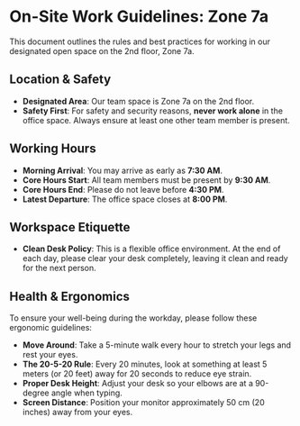 # On-Site Work Guidelines: Zone 7a

This document outlines the rules and best practices for working in our designated open space on the 2nd floor, Zone 7a.

## Location & Safety

*   **Designated Area**: Our team space is Zone 7a on the 2nd floor.
*   **Safety First**: For safety and security reasons, **never work alone** in the office space. Always ensure at least one other team member is present.

## Working Hours

*   **Morning Arrival**: You may arrive as early as **7:30 AM**.
*   **Core Hours Start**: All team members must be present by **9:30 AM**.
*   **Core Hours End**: Please do not leave before **4:30 PM**.
*   **Latest Departure**: The office space closes at **8:00 PM**.

## Workspace Etiquette

*   **Clean Desk Policy**: This is a flexible office environment. At the end of each day, please clear your desk completely, leaving it clean and ready for the next person.

## Health & Ergonomics

To ensure your well-being during the workday, please follow these ergonomic guidelines:

*   **Move Around**: Take a 5-minute walk every hour to stretch your legs and rest your eyes.
*   **The 20-5-20 Rule**: Every 20 minutes, look at something at least 5 meters (or 20 feet) away for 20 seconds to reduce eye strain.
*   **Proper Desk Height**: Adjust your desk so your elbows are at a 90-degree angle when typing.
*   **Screen Distance**: Position your monitor approximately 50 cm (20 inches) away from your eyes.
